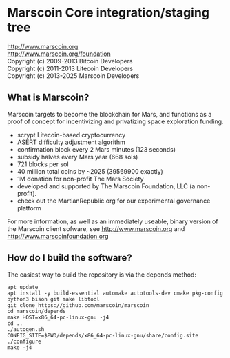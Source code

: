 Marscoin Core integration/staging tree
======================================

http://www.marscoin.org  
http://www.marscoin.org/foundation  
Copyright (c) 2009-2013 Bitcoin Developers  
Copyright (c) 2011-2013 Litecoin Developers  
Copyright (c) 2013-2025 Marscoin Developers  


What is Marscoin?
----------------

Marscoin targets to become the blockchain for Mars, and functions as a proof of concept for incentivizing and privatizing space exploration funding.

- scrypt Litecoin-based cryptocurrency
- ASERT difficulty adjustment algorithm 
- confirmation block every 2 Mars minutes (123 seconds)
- subsidy halves every Mars year (668 sols)
- 721 blocks per sol
- 40 million total coins by ~2025 (39569900 exactly)
- 1M donation for non-profit The Mars Society
- developed and supported by The Marscoin Foundation, LLC (a non-profit).
- check out the MartianRepublic.org for our experimental governance platform

For more information, as well as an immediately useable, binary version of
the Marscoin client sofware, see http://www.marscoin.org and http://www.marscoinfoundation.org


How do I build the software?
----------------------------

The easiest way to build the repository is via the depends method:

    apt update
    apt install -y build-essential automake autotools-dev cmake pkg-config python3 bison git make libtool
    git clone https://github.com/marscoin/marscoin
    cd marscoin/depends
    make HOST=x86_64-pc-linux-gnu -j4
    cd ..
    ./autogen.sh
    CONFIG_SITE=$PWD/depends/x86_64-pc-linux-gnu/share/config.site ./configure
    make -j4


